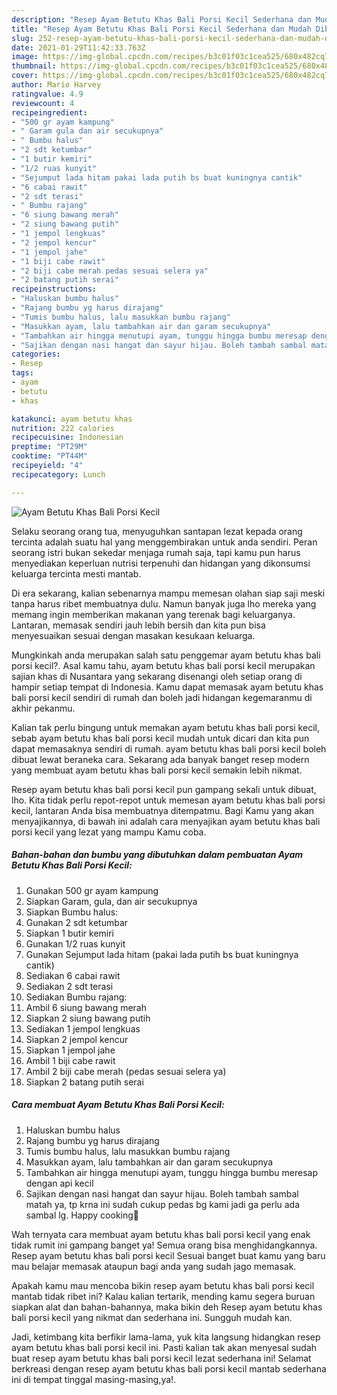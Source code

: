```yaml
---
description: "Resep Ayam Betutu Khas Bali Porsi Kecil Sederhana dan Mudah Dibuat"
title: "Resep Ayam Betutu Khas Bali Porsi Kecil Sederhana dan Mudah Dibuat"
slug: 252-resep-ayam-betutu-khas-bali-porsi-kecil-sederhana-dan-mudah-dibuat
date: 2021-01-29T11:42:33.763Z
image: https://img-global.cpcdn.com/recipes/b3c01f03c1cea525/680x482cq70/ayam-betutu-khas-bali-porsi-kecil-foto-resep-utama.jpg
thumbnail: https://img-global.cpcdn.com/recipes/b3c01f03c1cea525/680x482cq70/ayam-betutu-khas-bali-porsi-kecil-foto-resep-utama.jpg
cover: https://img-global.cpcdn.com/recipes/b3c01f03c1cea525/680x482cq70/ayam-betutu-khas-bali-porsi-kecil-foto-resep-utama.jpg
author: Mario Harvey
ratingvalue: 4.9
reviewcount: 4
recipeingredient:
- "500 gr ayam kampung"
- " Garam gula dan air secukupnya"
- " Bumbu halus"
- "2 sdt ketumbar"
- "1 butir kemiri"
- "1/2 ruas kunyit"
- "Sejumput lada hitam pakai lada putih bs buat kuningnya cantik"
- "6 cabai rawit"
- "2 sdt terasi"
- " Bumbu rajang"
- "6 siung bawang merah"
- "2 siung bawang putih"
- "1 jempol lengkuas"
- "2 jempol kencur"
- "1 jempol jahe"
- "1 biji cabe rawit"
- "2 biji cabe merah pedas sesuai selera ya"
- "2 batang putih serai"
recipeinstructions:
- "Haluskan bumbu halus"
- "Rajang bumbu yg harus dirajang"
- "Tumis bumbu halus, lalu masukkan bumbu rajang"
- "Masukkan ayam, lalu tambahkan air dan garam secukupnya"
- "Tambahkan air hingga menutupi ayam, tunggu hingga bumbu meresap dengan api kecil"
- "Sajikan dengan nasi hangat dan sayur hijau. Boleh tambah sambal matah ya, tp krna ini sudah cukup pedas bg kami jadi ga perlu ada sambal lg. Happy cooking🤗"
categories:
- Resep
tags:
- ayam
- betutu
- khas

katakunci: ayam betutu khas 
nutrition: 222 calories
recipecuisine: Indonesian
preptime: "PT29M"
cooktime: "PT44M"
recipeyield: "4"
recipecategory: Lunch

---
```



![Ayam Betutu Khas Bali Porsi Kecil](https://img-global.cpcdn.com/recipes/b3c01f03c1cea525/680x482cq70/ayam-betutu-khas-bali-porsi-kecil-foto-resep-utama.jpg)

Selaku seorang orang tua, menyuguhkan santapan lezat kepada orang tercinta adalah suatu hal yang menggembirakan untuk anda sendiri. Peran seorang istri bukan sekedar menjaga rumah saja, tapi kamu pun harus menyediakan keperluan nutrisi terpenuhi dan hidangan yang dikonsumsi keluarga tercinta mesti mantab.

Di era  sekarang, kalian sebenarnya mampu memesan olahan siap saji meski tanpa harus ribet membuatnya dulu. Namun banyak juga lho mereka yang memang ingin memberikan makanan yang terenak bagi keluarganya. Lantaran, memasak sendiri jauh lebih bersih dan kita pun bisa menyesuaikan sesuai dengan masakan kesukaan keluarga. 



Mungkinkah anda merupakan salah satu penggemar ayam betutu khas bali porsi kecil?. Asal kamu tahu, ayam betutu khas bali porsi kecil merupakan sajian khas di Nusantara yang sekarang disenangi oleh setiap orang di hampir setiap tempat di Indonesia. Kamu dapat memasak ayam betutu khas bali porsi kecil sendiri di rumah dan boleh jadi hidangan kegemaranmu di akhir pekanmu.

Kalian tak perlu bingung untuk memakan ayam betutu khas bali porsi kecil, sebab ayam betutu khas bali porsi kecil mudah untuk dicari dan kita pun dapat memasaknya sendiri di rumah. ayam betutu khas bali porsi kecil boleh dibuat lewat beraneka cara. Sekarang ada banyak banget resep modern yang membuat ayam betutu khas bali porsi kecil semakin lebih nikmat.

Resep ayam betutu khas bali porsi kecil pun gampang sekali untuk dibuat, lho. Kita tidak perlu repot-repot untuk memesan ayam betutu khas bali porsi kecil, lantaran Anda bisa membuatnya ditempatmu. Bagi Kamu yang akan menyajikannya, di bawah ini adalah cara menyajikan ayam betutu khas bali porsi kecil yang lezat yang mampu Kamu coba.

<!--inarticleads1-->

##### Bahan-bahan dan bumbu yang dibutuhkan dalam pembuatan Ayam Betutu Khas Bali Porsi Kecil:

1. Gunakan 500 gr ayam kampung
1. Siapkan  Garam, gula, dan air secukupnya
1. Siapkan  Bumbu halus:
1. Gunakan 2 sdt ketumbar
1. Siapkan 1 butir kemiri
1. Gunakan 1/2 ruas kunyit
1. Gunakan Sejumput lada hitam (pakai lada putih bs buat kuningnya cantik)
1. Sediakan 6 cabai rawit
1. Sediakan 2 sdt terasi
1. Sediakan  Bumbu rajang:
1. Ambil 6 siung bawang merah
1. Siapkan 2 siung bawang putih
1. Sediakan 1 jempol lengkuas
1. Siapkan 2 jempol kencur
1. Siapkan 1 jempol jahe
1. Ambil 1 biji cabe rawit
1. Ambil 2 biji cabe merah (pedas sesuai selera ya)
1. Siapkan 2 batang putih serai




<!--inarticleads2-->

##### Cara membuat Ayam Betutu Khas Bali Porsi Kecil:

1. Haluskan bumbu halus
1. Rajang bumbu yg harus dirajang
1. Tumis bumbu halus, lalu masukkan bumbu rajang
1. Masukkan ayam, lalu tambahkan air dan garam secukupnya
1. Tambahkan air hingga menutupi ayam, tunggu hingga bumbu meresap dengan api kecil
1. Sajikan dengan nasi hangat dan sayur hijau. Boleh tambah sambal matah ya, tp krna ini sudah cukup pedas bg kami jadi ga perlu ada sambal lg. Happy cooking🤗




Wah ternyata cara membuat ayam betutu khas bali porsi kecil yang enak tidak rumit ini gampang banget ya! Semua orang bisa menghidangkannya. Resep ayam betutu khas bali porsi kecil Sesuai banget buat kamu yang baru mau belajar memasak ataupun bagi anda yang sudah jago memasak.

Apakah kamu mau mencoba bikin resep ayam betutu khas bali porsi kecil mantab tidak ribet ini? Kalau kalian tertarik, mending kamu segera buruan siapkan alat dan bahan-bahannya, maka bikin deh Resep ayam betutu khas bali porsi kecil yang nikmat dan sederhana ini. Sungguh mudah kan. 

Jadi, ketimbang kita berfikir lama-lama, yuk kita langsung hidangkan resep ayam betutu khas bali porsi kecil ini. Pasti kalian tak akan menyesal sudah buat resep ayam betutu khas bali porsi kecil lezat sederhana ini! Selamat berkreasi dengan resep ayam betutu khas bali porsi kecil mantab sederhana ini di tempat tinggal masing-masing,ya!.


